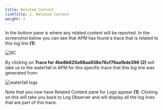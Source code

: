 ```yaml
---
title: Related Content
linkTitle: 2. Related Content
weight: 3
---
```


In the bottom pane is where any related content will be reported. In the screenshot below you can see that APM has found a trace that is related to this log line **(1)**:

![RC](../../images/log-apm-rc.png)

By clicking on **Trace for 4be8b620a98aa938e76cf76aa1bde396** **(2)** will take us to the waterfall in APM for this specific trace that this log line was generated from:

![waterfall logs](../../images/waterfall-with-logs.png)

Note that you now have Related Content pane for Logs appear **(1)**. Clicking on this will take you back to Log Observer and will display all the log lines that are part of this trace.

